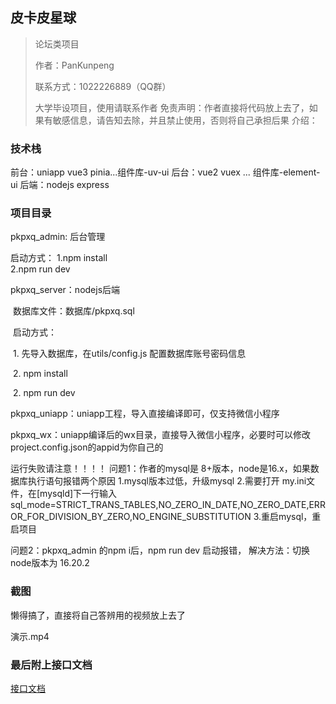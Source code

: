 ## 皮卡皮星球

> 论坛类项目
>
> 作者：PanKunpeng
>
> 联系方式：1022226889（QQ群）
>
> 大学毕设项目，使用请联系作者
> 免责声明：作者直接将代码放上去了，如果有敏感信息，请告知去除，并且禁止使用，否则将自己承担后果
介绍：

### 技术栈

前台：uniapp  vue3 pinia...组件库-uv-ui
后台：vue2 vuex ... 组件库-element-ui
后端：nodejs express 

### 项目目录

pkpxq_admin: 后台管理

启动方式：
    1.npm install  
    2.npm run dev

pkpxq_server：nodejs后端

​	数据库文件：数据库/pkpxq.sql

​	启动方式：

​		1. 先导入数据库，在utils/config.js 配置数据库账号密码信息

​		2. npm install

​		2. npm run dev

pkpxq_uniapp：uniapp工程，导入直接编译即可，仅支持微信小程序

pkpxq_wx：uniapp编译后的wx目录，直接导入微信小程序，必要时可以修改project.config.json的appid为你自己的


运行失败请注意！！！！ 
问题1：作者的mysql是 8+版本，node是16.x，如果数据库执行语句报错两个原因
1.mysql版本过低，升级mysql
2.需要打开 my.ini文件，在[mysqld]下一行输入
sql_mode=STRICT_TRANS_TABLES,NO_ZERO_IN_DATE,NO_ZERO_DATE,ERROR_FOR_DIVISION_BY_ZERO,NO_ENGINE_SUBSTITUTION
3.重启mysql，重启项目

问题2：pkpxq_admin 的npm i后，npm run dev 启动报错，
解决方法：切换node版本为 16.20.2

### 截图

懒得搞了，直接将自己答辨用的视频放上去了

演示.mp4

### 最后附上接口文档
[接口文档](https://apifox.com/apidoc/shared-5360ccd6-cc9e-4e3b-abb6-09c3b24ae1dd)